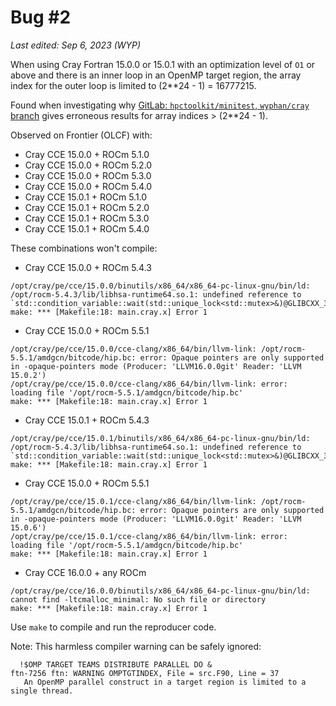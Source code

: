 Bug #2
======
_Last edited: Sep 6, 2023 (WYP)_

When using Cray Fortran 15.0.0 or 15.0.1 with an optimization level of `O1` or above
and there is an inner loop in an OpenMP target region,
the array index for the outer loop is limited to (2**24 - 1) = 16777215.

Found when investigating why
[GitLab: `hpctoolkit/minitest`, `wyphan/cray` branch][repo-str]
gives erroneous results for array indices > (2**24 - 1).

Observed on Frontier (OLCF) with:

  * Cray CCE 15.0.0 + ROCm 5.1.0
  * Cray CCE 15.0.0 + ROCm 5.2.0
  * Cray CCE 15.0.0 + ROCm 5.3.0
  * Cray CCE 15.0.0 + ROCm 5.4.0
  * Cray CCE 15.0.1 + ROCm 5.1.0
  * Cray CCE 15.0.1 + ROCm 5.2.0
  * Cray CCE 15.0.1 + ROCm 5.3.0
  * Cray CCE 15.0.1 + ROCm 5.4.0

These combinations won't compile:

* Cray CCE 15.0.0 + ROCm 5.4.3
```
/opt/cray/pe/cce/15.0.0/binutils/x86_64/x86_64-pc-linux-gnu/bin/ld: /opt/rocm-5.4.3/lib/libhsa-runtime64.so.1: undefined reference to `std::condition_variable::wait(std::unique_lock<std::mutex>&)@GLIBCXX_3.4.30'
make: *** [Makefile:18: main.cray.x] Error 1
```

* Cray CCE 15.0.0 + ROCm 5.5.1
```
/opt/cray/pe/cce/15.0.0/cce-clang/x86_64/bin/llvm-link: /opt/rocm-5.5.1/amdgcn/bitcode/hip.bc: error: Opaque pointers are only supported in -opaque-pointers mode (Producer: 'LLVM16.0.0git' Reader: 'LLVM 15.0.2')
/opt/cray/pe/cce/15.0.0/cce-clang/x86_64/bin/llvm-link: error:  loading file '/opt/rocm-5.5.1/amdgcn/bitcode/hip.bc'
make: *** [Makefile:18: main.cray.x] Error 1
```

* Cray CCE 15.0.1 + ROCm 5.4.3
```
/opt/cray/pe/cce/15.0.1/binutils/x86_64/x86_64-pc-linux-gnu/bin/ld: /opt/rocm-5.4.3/lib/libhsa-runtime64.so.1: undefined reference to `std::condition_variable::wait(std::unique_lock<std::mutex>&)@GLIBCXX_3.4.30'
make: *** [Makefile:18: main.cray.x] Error 1
```

* Cray CCE 15.0.0 + ROCm 5.5.1
```
/opt/cray/pe/cce/15.0.1/cce-clang/x86_64/bin/llvm-link: /opt/rocm-5.5.1/amdgcn/bitcode/hip.bc: error: Opaque pointers are only supported in -opaque-pointers mode (Producer: 'LLVM16.0.0git' Reader: 'LLVM 15.0.6')
/opt/cray/pe/cce/15.0.1/cce-clang/x86_64/bin/llvm-link: error:  loading file '/opt/rocm-5.5.1/amdgcn/bitcode/hip.bc'
make: *** [Makefile:18: main.cray.x] Error 1
```

* Cray CCE 16.0.0 + any ROCm
```
/opt/cray/pe/cce/16.0.0/binutils/x86_64/x86_64-pc-linux-gnu/bin/ld: cannot find -ltcmalloc_minimal: No such file or directory
make: *** [Makefile:18: main.cray.x] Error 1
```

Use `make` to compile and run the reproducer code.

Note: This harmless compiler warning can be safely ignored:
```
  !$OMP TARGET TEAMS DISTRIBUTE PARALLEL DO &
ftn-7256 ftn: WARNING OMPTGTINDEX, File = src.F90, Line = 37 
   An OpenMP parallel construct in a target region is limited to a single thread.
```

[repo-str]: https://gitlab.com/hpctoolkit/minitest/-/tree/wyphan/cray
